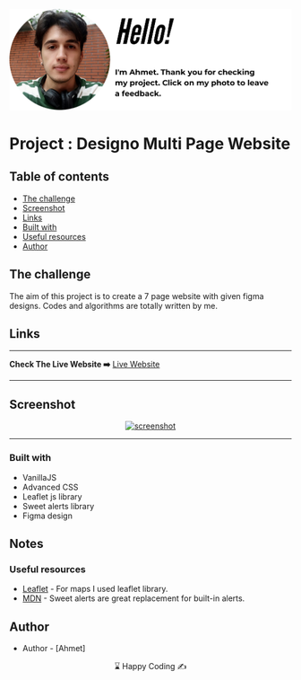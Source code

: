 <p align="center">
<a href="https://www.linkedin.com/in/ahmet-ayd%C4%B1n-2583b1199/" target="_blank"><img src="ahmet.png" alt="screenshot"></a>
</p>

# Project : Designo Multi Page Website

## Table of contents

- [The challenge](#the-challenge)
- [Screenshot](#screenshot)
- [Links](#links)
- [Built with](#built-with)
- [Useful resources](#useful-resources)
- [Author](#author)

## The challenge

The aim of this project is to create a 7 page website with given figma designs. Codes and algorithms are totally written by me.

## Links

<hr>
<b>Check The Live Website ➡️</b> <a href="https://bavi-boop.github.io/designo-multi-page-website/">Live Website</a>
<hr>

## Screenshot

<p align="center">
<a href="https://bavi-boop.github.io/designo-multi-page-website/"><img  src="designo.gif" alt="screenshot"></a>
</p>

<hr>

### Built with

- VanillaJS
- Advanced CSS
- Leaflet js library
- Sweet alerts library
- Figma design

## Notes

### Useful resources

- [Leaflet](https://leafletjs.com/) - For maps I used leaflet library.
- [MDN](https://sweetalert2.github.io/) - Sweet alerts are great replacement for built-in alerts.

## Author

- Author - [Ahmet]

<center> &#8987; Happy Coding  &#9997; </center>
